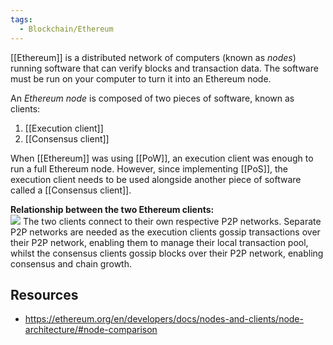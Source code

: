 ```yaml
---
tags:
  - Blockchain/Ethereum
---
```


[[Ethereum]] is a distributed network of computers (known as _nodes_) running software that can verify blocks and transaction data. The software must be run on your computer to turn it into an Ethereum node.

An _Ethereum node_ is composed of two pieces of software, known as clients:
1. [[Execution client]]
2. [[Consensus client]]

When [[Ethereum]] was using [[PoW]], an execution client was enough to run a full Ethereum node. However, since implementing [[PoS]], the execution client needs to be used alongside another piece of software called a [[Consensus client]].


__Relationship between the two Ethereum clients:__  
![](https://ethereum.org/static/bd74c6965c42fd5c981790c45437f83f/280a1/node-architecture-text-background.png)
The two clients connect to their own respective P2P networks. Separate P2P networks are needed as the execution clients gossip transactions over their P2P network, enabling them to manage their local transaction pool, whilst the consensus clients gossip blocks over their P2P network, enabling consensus and chain growth.



## Resources
- https://ethereum.org/en/developers/docs/nodes-and-clients/node-architecture/#node-comparison